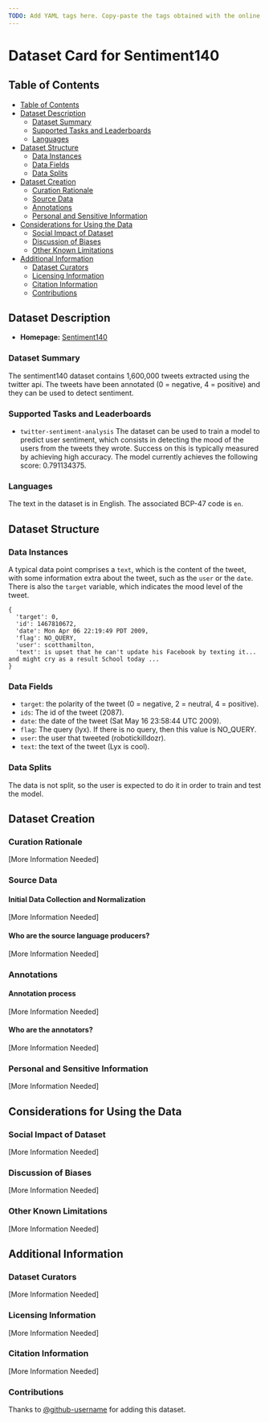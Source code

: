 ```yaml
---
TODO: Add YAML tags here. Copy-paste the tags obtained with the online tagging app: https://huggingface.co/spaces/huggingface/datasets-tagging
---
```


# Dataset Card for Sentiment140

## Table of Contents
- [Table of Contents](#table-of-contents)
- [Dataset Description](#dataset-description)
  - [Dataset Summary](#dataset-summary)
  - [Supported Tasks and Leaderboards](#supported-tasks-and-leaderboards)
  - [Languages](#languages)
- [Dataset Structure](#dataset-structure)
  - [Data Instances](#data-instances)
  - [Data Fields](#data-fields)
  - [Data Splits](#data-splits)
- [Dataset Creation](#dataset-creation)
  - [Curation Rationale](#curation-rationale)
  - [Source Data](#source-data)
  - [Annotations](#annotations)
  - [Personal and Sensitive Information](#personal-and-sensitive-information)
- [Considerations for Using the Data](#considerations-for-using-the-data)
  - [Social Impact of Dataset](#social-impact-of-dataset)
  - [Discussion of Biases](#discussion-of-biases)
  - [Other Known Limitations](#other-known-limitations)
- [Additional Information](#additional-information)
  - [Dataset Curators](#dataset-curators)
  - [Licensing Information](#licensing-information)
  - [Citation Information](#citation-information)
  - [Contributions](#contributions)

## Dataset Description

- **Homepage:** [Sentiment140](https://www.kaggle.com/datasets/kazanova/sentiment140)

### Dataset Summary

The sentiment140 dataset contains 1,600,000 tweets extracted using the twitter api. The tweets have been annotated (0 = negative, 4 = positive) and they can be used to detect sentiment.

### Supported Tasks and Leaderboards

* `twitter-sentiment-analysis` The dataset can be used to train a model to predict user sentiment, which consists in detecting the mood of the users from the tweets they wrote. Success on this is typically measured by achieving high accuracy. The model currently achieves the following score: 0.791134375.

### Languages

The text in the dataset is in English. The associated BCP-47 code is `en`.

## Dataset Structure

### Data Instances

A typical data point comprises a `text`, which is the content of the tweet, with some information extra about the tweet, such as the `user` or the `date`. There is also the `target` variable, which indicates the mood level of the tweet.

```
{
  'target': 0,
  'id': 1467810672,
  'date': Mon Apr 06 22:19:49 PDT 2009,
  'flag': NO_QUERY,
  'user': scotthamilton,
  'text': is upset that he can't update his Facebook by texting it... and might cry as a result School today ...
}
```


### Data Fields

* `target`: the polarity of the tweet (0 = negative, 2 = neutral, 4 = positive).
* `ids`: The id of the tweet (2087).
* `date`: the date of the tweet (Sat May 16 23:58:44 UTC 2009).
* `flag`: The query (lyx). If there is no query, then this value is NO_QUERY.
* `user`: the user that tweeted (robotickilldozr).
* `text`: the text of the tweet (Lyx is cool).

### Data Splits

The data is not split, so the user is expected to do it in order to train and test the model.

## Dataset Creation

### Curation Rationale

[More Information Needed]

### Source Data

#### Initial Data Collection and Normalization

[More Information Needed]

#### Who are the source language producers?

[More Information Needed]

### Annotations

#### Annotation process

[More Information Needed]

#### Who are the annotators?

[More Information Needed]

### Personal and Sensitive Information

[More Information Needed]

## Considerations for Using the Data

### Social Impact of Dataset

[More Information Needed]

### Discussion of Biases

[More Information Needed]

### Other Known Limitations

[More Information Needed]

## Additional Information

### Dataset Curators

[More Information Needed]

### Licensing Information

[More Information Needed]

### Citation Information

[More Information Needed]

### Contributions

Thanks to [@github-username](https://github.com/<github-username>) for adding this dataset.
